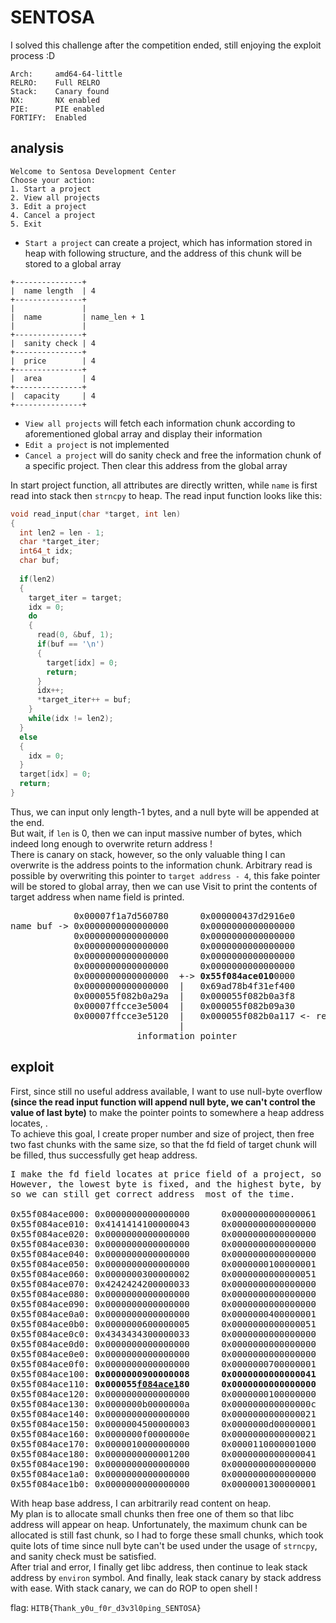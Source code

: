# SENTOSA

I solved this challenge after the competition ended, still enjoying the exploit process :D

```
Arch:     amd64-64-little
RELRO:    Full RELRO
Stack:    Canary found
NX:       NX enabled
PIE:      PIE enabled
FORTIFY:  Enabled
```

## analysis

```
Welcome to Sentosa Development Center
Choose your action:
1. Start a project
2. View all projects
3. Edit a project
4. Cancel a project
5. Exit
```

* `Start a project` can create a project, which has information stored in heap with following structure, and the address of this chunk will be stored to a global array

```
+---------------+
|  name length  | 4
+---------------+
|               |
|  name         | name_len + 1
|               |
+---------------+
|  sanity check | 4
+---------------+
|  price        | 4
+---------------+
|  area         | 4
+---------------+
|  capacity     | 4
+---------------+
```

* `View all projects` will fetch each information chunk according to aforementioned global array and display their information
* `Edit a project` is not implemented
* `Cancel a project` will do sanity check and free the information chunk of a specific project. Then clear this address from the global array

In start project function, all attributes are directly written, while `name` is first read into stack then `strncpy` to heap. The read input function looks like this:

```c
void read_input(char *target, int len)
{
  int len2 = len - 1;
  char *target_iter;
  int64_t idx;
  char buf;
	
  if(len2)
  {
    target_iter = target;
    idx = 0;
    do
    {
      read(0, &buf, 1);
      if(buf == '\n')
      {
        target[idx] = 0;
        return;
      }
      idx++;
      *target_iter++ = buf;
    }
    while(idx != len2);
  }
  else
  {
    idx = 0;
  }
  target[idx] = 0;
  return;
}
```

Thus, we can input only length-1 bytes, and a null byte will be appended at the end.  
But wait, if `len` is 0, then we can input massive number of bytes, which indeed long enough to overwrite return address !  
There is canary on stack, however, so the only valuable thing I can overwrite is the address points to the information chunk. Arbitrary read is possible by overwriting this pointer to `target address - 4`, this fake pointer will be stored to global array, then we can use Visit to print the contents of target address when name field is printed.

<pre>
            0x00007f1a7d560780      0x000000437d2916e0
name buf -> 0x0000000000000000      0x0000000000000000
            0x0000000000000000      0x0000000000000000
            0x0000000000000000      0x0000000000000000
            0x0000000000000000      0x0000000000000000
            0x0000000000000000      0x0000000000000000
            0x0000000000000000  +-> <b>0x55f084ace010</b>0000
            0x0000000000000000  |   0x69ad78b4f31ef400
            0x000055f082b0a29a  |   0x000055f082b0a3f8
            0x00007ffcce3e5004  |   0x000055f082b09a30
            0x00007ffcce3e5120  |   0x000055f082b0a117 <- ret address of Start project
                                |
                        information pointer
</pre>

## exploit

First, since still no useful address available, I want to use null-byte overflow **(since the read input function will append null byte, we can't control the value of last byte)** to make the pointer points to somewhere a heap address locates, .  
To achieve this goal, I create proper number and size of project, then free two fast chunks with the same size, so that the fd field of target chunk will be filled, thus successfully get heap address.

<pre>
I make the fd field locates at price field of a project, so only 4 bytes of the heap address are leaked.  
However, the lowest byte is fixed, and the highest byte, by observation, is mostly changed between 0x55 and 0x56,  
so we can still get correct address  most of the time.

0x55f084ace000: 0x0000000000000000      0x0000000000000061
0x55f084ace010: 0x4141414100000043      0x0000000000000000
0x55f084ace020: 0x0000000000000000      0x0000000000000000
0x55f084ace030: 0x0000000000000000      0x0000000000000000
0x55f084ace040: 0x0000000000000000      0x0000000000000000
0x55f084ace050: 0x0000000000000000      0x0000000100000001
0x55f084ace060: 0x0000000300000002      0x0000000000000051
0x55f084ace070: 0x4242424200000033      0x0000000000000000
0x55f084ace080: 0x0000000000000000      0x0000000000000000
0x55f084ace090: 0x0000000000000000      0x0000000000000000
0x55f084ace0a0: 0x0000000000000000      0x0000000400000001
0x55f084ace0b0: 0x0000000600000005      0x0000000000000051
0x55f084ace0c0: 0x4343434300000033      0x0000000000000000
0x55f084ace0d0: 0x0000000000000000      0x0000000000000000
0x55f084ace0e0: 0x0000000000000000      0x0000000000000000
0x55f084ace0f0: 0x0000000000000000      0x0000000700000001
0x55f084ace100: <b>0x0000000900000008      0x0000000000000041</b>
0x55f084ace110: <b>0x000055<u>f084ace1</u>80      0x0000000000000000</b>
0x55f084ace120: 0x0000000000000000      0x0000000100000000
0x55f084ace130: 0x0000000b0000000a      0x000000000000000c
0x55f084ace140: 0x0000000000000000      0x0000000000000021
0x55f084ace150: 0x0000004500000003      0x0000000d00000001
0x55f084ace160: 0x0000000f0000000e      0x0000000000000021
0x55f084ace170: 0x0000010000000000      0x0000110000001000
0x55f084ace180: 0x0000000000001200      0x0000000000000041
0x55f084ace190: 0x0000000000000000      0x0000000000000000
0x55f084ace1a0: 0x0000000000000000      0x0000000000000000
0x55f084ace1b0: 0x0000000000000000      0x0000001300000001
</pre>

With heap base address, I can arbitrarily read content on heap.  
My plan is to allocate small chunks then free one of them so that libc address will appear on heap. Unfortunately, the maximum chunk can be allocated is still fast chunk, so I had to forge these small chunks, which took quite lots of time since null byte can't be used under the usage of `strncpy`, and sanity check must be satisfied.  
After trial and error, I finally get libc address, then continue to leak stack address by `environ` symbol. And finally, leak stack canary by stack address with ease.
With stack canary, we can do ROP to open shell !

flag: `HITB{Thank_y0u_f0r_d3v3l0ping_SENTOSA}`
